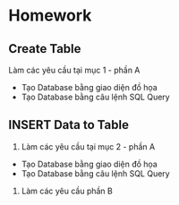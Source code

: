 # Homework

## Create Table


Làm các yêu cầu tại mục 1 - phần A


- Tạo Database bằng giao diện đồ họa
- Tạo Database bằng câu lệnh SQL Query



## INSERT Data to Table


1. Làm các yêu cầu tại mục 2 - phần A


- Tạo Database bằng giao diện đồ họa
- Tạo Database bằng câu lệnh SQL Query


1. Làm các yêu cầu phần B